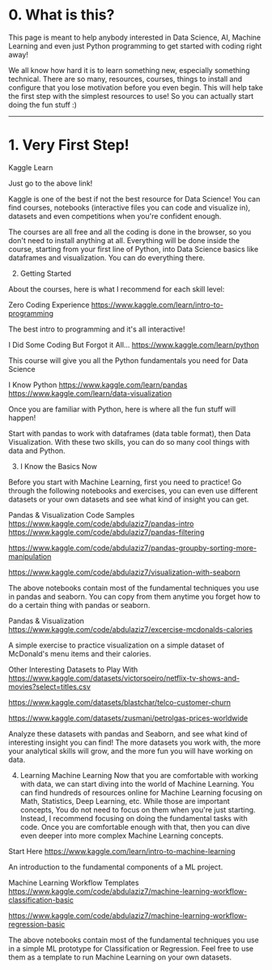 # 0. What is this?


This page is meant to help anybody interested in Data Science, AI, Machine Learning and even just Python programming to get started with coding right away!

We all know how hard it is to learn something new, especially something technical. There are so many, resources, courses, things to install and configure that you lose motivation before you even begin. This will help take the first step with the simplest resources to use! So you can actually start doing the fun stuff :)

----

# 1. Very First Step!


Kaggle Learn

Just go to the above link!

Kaggle is one of the best if not the best resource for Data Science! You can find courses, notebooks (interactive files you can code and visualize in), datasets and even competitions when you're confident enough.

The courses are all free and all the coding is done in the browser, so you don't need to install anything at all. Everything will be done inside the course, starting from your first line of Python, into Data Science basics like dataframes and visualization. You can do everything there.



2. Getting Started


About the courses, here is what I recommend for each skill level:

Zero Coding Experience
https://www.kaggle.com/learn/intro-to-programming

The best intro to programming and it's all interactive!

I Did Some Coding But Forgot it All...
https://www.kaggle.com/learn/python

This course will give you all the Python fundamentals you need for Data Science

I Know Python
https://www.kaggle.com/learn/pandas https://www.kaggle.com/learn/data-visualization

Once you are familiar with Python, here is where all the fun stuff will happen!

Start with pandas to work with dataframes (data table format), then Data Visualization. With these two skills, you can do so many cool things with data and Python.



3. I Know the Basics Now


Before you start with Machine Learning, first you need to practice! Go through the following notebooks and exercises, you can even use different datasets or your own datasets and see what kind of insight you can get.

Pandas & Visualization Code Samples
https://www.kaggle.com/code/abdulaziz7/pandas-intro https://www.kaggle.com/code/abdulaziz7/pandas-filtering

https://www.kaggle.com/code/abdulaziz7/pandas-groupby-sorting-more-manipulation

https://www.kaggle.com/code/abdulaziz7/visualization-with-seaborn

The above notebooks contain most of the fundamental techniques you use in pandas and seaborn. You can copy from them anytime you forget how to do a certain thing with pandas or seaborn.

Pandas & Visualization
https://www.kaggle.com/code/abdulaziz7/excercise-mcdonalds-calories

A simple exercise to practice visualization on a simple dataset of McDonald's menu items and their calories.

Other Interesting Datasets to Play With
https://www.kaggle.com/datasets/victorsoeiro/netflix-tv-shows-and-movies?select=titles.csv

https://www.kaggle.com/datasets/blastchar/telco-customer-churn

https://www.kaggle.com/datasets/zusmani/petrolgas-prices-worldwide

Analyze these datasets with pandas and Seaborn, and see what kind of interesting insight you can find! The more datasets you work with, the more your analytical skills will grow, and the more fun you will have working on data.



4. Learning Machine Learning
Now that you are comfortable with working with data, we can start diving into the world of Machine Learning. You can find hundreds of resources online for Machine Learning focusing on Math, Statistics, Deep Learning, etc. While those are important concepts, You do not need to focus on them when you're just starting. Instead, I recommend focusing on doing the fundamental tasks with code. Once you are comfortable enough with that, then you can dive even deeper into more complex Machine Learning concepts. 

Start Here
https://www.kaggle.com/learn/intro-to-machine-learning

An introduction to the fundamental components of a ML project. 



Machine Learning Workflow Templates
https://www.kaggle.com/code/abdulaziz7/machine-learning-workflow-classification-basic

https://www.kaggle.com/code/abdulaziz7/machine-learning-workflow-regression-basic

The above notebooks contain most of the fundamental techniques you use in a simple ML prototype for Classification or Regression. Feel free to use them as a template to run Machine Learning on your own datasets.



